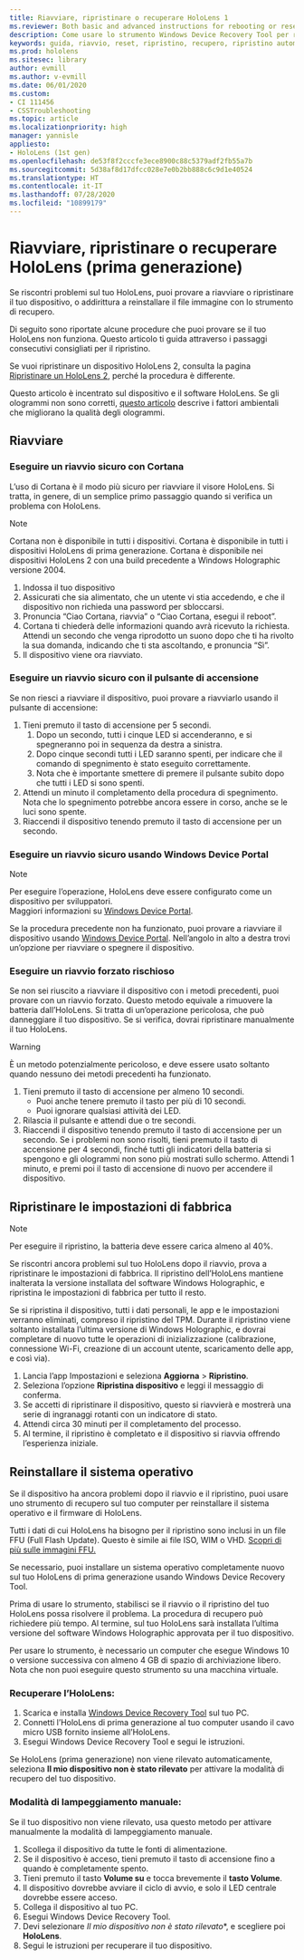 ```yaml
---
title: Riavviare, ripristinare o recuperare HoloLens 1
ms.reviewer: Both basic and advanced instructions for rebooting or resetting your HoloLens.
description: Come usare lo strumento Windows Device Recovery Tool per reinstallare il file immagine di HoloLens (prima generazione).
keywords: guida, riavvio, reset, ripristino, recupero, ripristino automatico, ciclo di alimentazione, HoloLens, spegnimento, wdrt, windows device recovery tool
ms.prod: hololens
ms.sitesec: library
author: evmill
ms.author: v-evmill
ms.date: 06/01/2020
ms.custom:
- CI 111456
- CSSTroubleshooting
ms.topic: article
ms.localizationpriority: high
manager: yannisle
appliesto:
- HoloLens (1st gen)
ms.openlocfilehash: de53f8f2cccfe3ece8900c88c5379adf2fb55a7b
ms.sourcegitcommit: 5d38af8d17dfcc028e7e0b2bb888c6c9d1e40524
ms.translationtype: HT
ms.contentlocale: it-IT
ms.lasthandoff: 07/28/2020
ms.locfileid: "10899179"
---
```

# Riavviare, ripristinare o recuperare HoloLens (prima generazione)

Se riscontri problemi sul tuo HoloLens, puoi provare a riavviare o ripristinare il tuo dispositivo, o addirittura a reinstallare il file immagine con lo strumento di recupero.

Di seguito sono riportate alcune procedure che puoi provare se il tuo HoloLens non funziona.  Questo articolo ti guida attraverso i passaggi consecutivi consigliati per il ripristino.

Se vuoi ripristinare un dispositivo HoloLens 2, consulta la pagina [Ripristinare un HoloLens 2](https://docs.microsoft.com/hololens/hololens-recovery), perché la procedura è differente.

Questo articolo è incentrato sul dispositivo e il software HoloLens. Se gli ologrammi non sono corretti, [questo articolo](hololens-environment-considerations.md) descrive i fattori ambientali che migliorano la qualità degli ologrammi.

## Riavviare

### Eseguire un riavvio sicuro con Cortana

L’uso di Cortana è il modo più sicuro per riavviare il visore HoloLens. Si tratta, in genere, di un semplice primo passaggio quando si verifica un problema con HoloLens. 

> [!NOTE]
> Cortana non è disponibile in tutti i dispositivi. Cortana è disponibile in tutti i dispositivi HoloLens di prima generazione.
> Cortana è disponibile nei dispositivi HoloLens 2 con una build precedente a Windows Holographic versione 2004.

1. Indossa il tuo dispositivo
1. Assicurati che sia alimentato, che un utente vi stia accedendo, e che il dispositivo non richieda una password per sbloccarsi.
1. Pronuncia “Ciao Cortana, riavvia” o “Ciao Cortana, esegui il reboot”.
1. Cortana ti chiederà delle informazioni quando avrà ricevuto la richiesta. Attendi un secondo che venga riprodotto un suono dopo che ti ha rivolto la sua domanda, indicando che ti sta ascoltando, e pronuncia “Sì”.
1. Il dispositivo viene ora riavviato.

### Eseguire un riavvio sicuro con il pulsante di accensione

Se non riesci a riavviare il dispositivo, puoi provare a riavviarlo usando il pulsante di accensione:

1. Tieni premuto il tasto di accensione per 5 secondi.
   1. Dopo un secondo, tutti i cinque LED si accenderanno, e si spegneranno poi in sequenza da destra a sinistra.
   1. Dopo cinque secondi tutti i LED saranno spenti, per indicare che il comando di spegnimento è stato eseguito correttamente.
   1. Nota che è importante smettere di premere il pulsante subito dopo che tutti i LED si sono spenti.
1. Attendi un minuto il completamento della procedura di spegnimento. Nota che lo spegnimento potrebbe ancora essere in corso, anche se le luci sono spente.
1. Riaccendi il dispositivo tenendo premuto il tasto di accensione per un secondo.

### Eseguire un riavvio sicuro usando Windows Device Portal

> [!NOTE]
> Per eseguire l’operazione, HoloLens deve essere configurato come un dispositivo per sviluppatori.  
> Maggiori informazioni su [Windows Device Portal](https://docs.microsoft.com/windows/mixed-reality/using-the-windows-device-portal).

Se la procedura precedente non ha funzionato, puoi provare a riavviare il dispositivo usando [Windows Device Portal](https://docs.microsoft.com/windows/mixed-reality/using-the-windows-device-portal). Nell’angolo in alto a destra trovi un’opzione per riavviare o spegnere il dispositivo.

### Eseguire un riavvio forzato rischioso

Se non sei riuscito a riavviare il dispositivo con i metodi precedenti, puoi provare con un riavvio forzato. Questo metodo equivale a rimuovere la batteria dall’HoloLens.  Si tratta di un’operazione pericolosa, che può danneggiare il tuo dispositivo.  Se si verifica, dovrai ripristinare manualmente il tuo HoloLens.  

> [!WARNING]
> È un metodo potenzialmente pericoloso, e deve essere usato soltanto quando nessuno dei metodi precedenti ha funzionato.

1. Tieni premuto il tasto di accensione per almeno 10 secondi.
   - Puoi anche tenere premuto il tasto per più di 10 secondi.
   - Puoi ignorare qualsiasi attività dei LED.
1. Rilascia il pulsante e attendi due o tre secondi.
1. Riaccendi il dispositivo tenendo premuto il tasto di accensione per un secondo.
Se i problemi non sono risolti, tieni premuto il tasto di accensione per 4 secondi, finché tutti gli indicatori della batteria si spengono e gli ologrammi non sono più mostrati sullo schermo. Attendi 1 minuto, e premi poi il tasto di accensione di nuovo per accendere il dispositivo.

## Ripristinare le impostazioni di fabbrica

> [!NOTE]
> Per eseguire il ripristino, la batteria deve essere carica almeno al 40%.

Se riscontri ancora problemi sul tuo HoloLens dopo il riavvio, prova a ripristinare le impostazioni di fabbrica.  Il ripristino dell’HoloLens mantiene inalterata la versione installata del software Windows Holographic, e ripristina le impostazioni di fabbrica per tutto il resto.

Se si ripristina il dispositivo, tutti i dati personali, le app e le impostazioni verranno eliminati, compreso il ripristino del TPM. Durante il ripristino viene soltanto installata l’ultima versione di Windows Holographic, e dovrai completare di nuovo tutte le operazioni di inizializzazione (calibrazione, connessione Wi-Fi, creazione di un account utente, scaricamento delle app, e così via).

1. Lancia l’app Impostazioni e seleziona **Aggiorna** > **Ripristino**.
1. Seleziona l’opzione **Ripristina dispositivo** e leggi il messaggio di conferma.
1. Se accetti di ripristinare il dispositivo, questo si riavvierà e mostrerà una serie di ingranaggi rotanti con un indicatore di stato.
1. Attendi circa 30 minuti per il completamento del processo.
1. Al termine, il ripristino è completato e il dispositivo si riavvia offrendo l’esperienza iniziale.

## Reinstallare il sistema operativo

Se il dispositivo ha ancora problemi dopo il riavvio e il ripristino, puoi usare uno strumento di recupero sul tuo computer per reinstallare il sistema operativo e il firmware di HoloLens.  

Tutti i dati di cui HoloLens ha bisogno per il ripristino sono inclusi in un file FFU (Full Flash Update).  Questo è simile ai file ISO, WIM o VHD.  [Scopri di più sulle immagini FFU.](https://docs.microsoft.com/windows-hardware/manufacture/desktop/wim-vs-ffu-image-file-formats)

Se necessario, puoi installare un sistema operativo completamente nuovo sul tuo HoloLens di prima generazione usando Windows Device Recovery Tool. 

Prima di usare lo strumento, stabilisci se il riavvio o il ripristino del tuo HoloLens possa risolvere il problema. La procedura di recupero può richiedere più tempo.  Al termine, sul tuo HoloLens sarà installata l’ultima versione del software Windows Holographic approvata per il tuo dispositivo.

Per usare lo strumento, è necessario un computer che esegue Windows 10 o versione successiva con almeno 4 GB di spazio di archiviazione libero.  Nota che non puoi eseguire questo strumento su una macchina virtuale.

### Recuperare l’HoloLens:

1. Scarica e installa [Windows Device Recovery Tool](https://support.microsoft.com/help/12379/windows-10-mobile-device-recovery-tool-faq) sul tuo PC.
1. Connetti l’HoloLens di prima generazione al tuo computer usando il cavo micro USB fornito insieme all’HoloLens.
1. Esegui Windows Device Recovery Tool e segui le istruzioni.

Se HoloLens (prima generazione) non viene rilevato automaticamente, seleziona **Il mio dispositivo non è stato rilevato** per attivare la modalità di recupero del tuo dispositivo.

### Modalità di lampeggiamento manuale:

Se il tuo dispositivo non viene rilevato, usa questo metodo per attivare manualmente la modalità di lampeggiamento manuale.

1. Scollega il dispositivo da tutte le fonti di alimentazione.
1. Se il dispositivo è acceso, tieni premuto il tasto di accensione fino a quando è completamente spento.
1. Tieni premuto il tasto **Volume su** e tocca brevemente il **tasto Volume**. 
1. Il dispositivo dovrebbe avviare il ciclo di avvio, e solo il LED centrale dovrebbe essere acceso.
1. Collega il dispositivo al tuo PC.
1. Esegui Windows Device Recovery Tool.
1. Devi selezionare *Il mio dispositivo non è stato rilevato**, e scegliere poi **HoloLens**. 
1. Segui le istruzioni per recuperare il tuo dispositivo.
